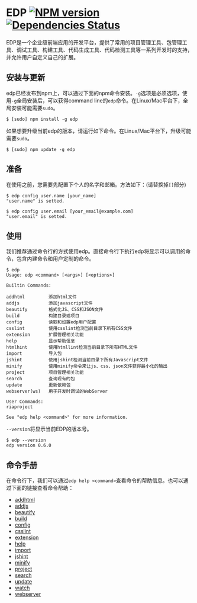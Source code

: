 EDP [![NPM version](https://badge.fury.io/js/edp.png)](https://npmjs.org/package/edp) [![Dependencies Status](https://david-dm.org/ecomfe/edp.png)](https://david-dm.org/ecomfe/edp)
==========

EDP是一个企业级前端应用的开发平台，提供了常用的项目管理工具、包管理工具、调试工具、构建工具、代码生成工具、代码检测工具等一系列开发时的支持，并允许用户自定义自己的扩展。


安装与更新
-------

edp已经发布到npm上，可以通过下面的npm命令安装。`-g`选项是必须选项，使用`-g`全局安装后，可以获得command line的`edp`命令。在Linux/Mac平台下，全局安装可能需要`sudo`。

    $ [sudo] npm install -g edp

如果想要升级当前edp的版本，请运行如下命令。在Linux/Mac平台下，升级可能需要`sudo`。

    $ [sudo] npm update -g edp

准备
------

在使用之前，您需要先配置下个人的名字和邮箱。方法如下：(请替换掉`[]`部分)

    $ edp config user.name [your_name]
    "user.name" is setted.

    $ edp config user.email [your_email@example.com]
    "user.email" is setted.


使用
------

我们推荐通过命令行的方式使用edp。直接命令行下执行edp将显示可以调用的命令，包含内建命令和用户定制的命令。

    $ edp
    Usage: edp <command> [<args>] [<options>]

    Builtin Commands:

    addhtml         添加html文件
    addjs           添加javascript文件
    beautify        格式化JS、CSS和JSON文件
    build           构建目录或项目
    config          读取和设置edp用户配置
    csslint         使用csslint检测当前目录下所有CSS文件
    extension       扩展管理相关功能
    help            显示帮助信息
    htmlhint        使用htmllint检测当前目录下所有HTML文件
    import          导入包
    jshint          使用jshint检测当前目录下所有Javascript文件
    minify          使用minify命令来让js、css、json文件获得最小化的输出
    project         项目管理相关功能
    search          查询现有的包
    update          更新依赖包
    webserver(ws)   用于开发时调试的WebServer

    User Commands:
    riaproject

    See "edp help <command>" for more information.


`--version`将显示当前EDP的版本号。

    $ edp --version
    edp version 0.6.0


命令手册
------

在命令行下，我们可以通过`edp help <command>`查看命令的帮助信息。也可以通过下面的链接查看命令帮助：

- [addhtml](doc/cli/addhtml.md)
- [addjs](doc/cli/addjs.md)
- [beautify](doc/cli/beautify.md)
- [build](doc/cli/build.md)
- [config](doc/cli/config.md)
- [csslint](doc/cli/csslint.md)
- [extension](doc/cli/extension.md)
- [help](doc/cli/help.md)
- [import](doc/cli/import.md)
- [jshint](doc/cli/jshint.md)
- [minify](doc/cli/minify.md)
- [project](doc/cli/project.md)
- [search](doc/cli/search.md)
- [update](doc/cli/update.md)
- [watch](doc/cli/watch.md)
- [webserver](doc/cli/webserver.md)
